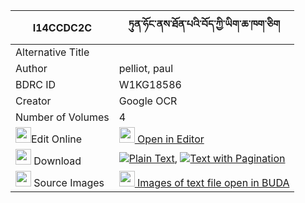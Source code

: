 |I14CCDC2C|ཏུན་ཧོང་ནས་ཐོན་པའི་བོད་ཀྱི་ཡིག་ཆ་ཁག་ཅིག 
| --- | --- 
|Alternative Title |
|Author| pelliot, paul
|BDRC ID | W1KG18586
|Creator | Google OCR
|Number of Volumes| 4
|<img width="25" src="https://img.icons8.com/color/25/000000/edit-property.png">Edit Online| [<img width="25" src="https://avatars.githubusercontent.com/u/45091458?s=200&v=4"> Open in Editor](http://editor.openpecha.org/I14CCDC2C)
|<img width="25" src="https://img.icons8.com/fluent/48/000000/download-2.png"/>  Download | [![](https://img.icons8.com/color/20/000000/txt.png)Plain Text](https://github.com/Openpecha/I14CCDC2C/releases/download/v2/tun_hong_ne_tonpa_i_bo_kyi_yik_plain_I14CCDC2C.zip), [![](https://img.icons8.com/color/20/000000/txt.png)Text with Pagination](https://github.com/Openpecha/I14CCDC2C/releases/download/v2/tun_hong_ne_tonpa_i_bo_kyi_yik_pages_I14CCDC2C.zip)
|<img width="25" src="https://img.icons8.com/plasticine/100/000000/pictures-folder.png"/>  Source Images | [<img width="25" src="https://library.bdrc.io/icons/BUDA-small.svg"> Images of text file open in BUDA](https://library.bdrc.io/show/bdr:W1KG18586)